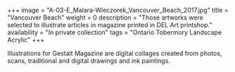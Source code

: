+++
image = "A-03-E_Malara-Wieczorek_Vancouver_Beach_2017.jpg"
title = "Vancouver Beach"
weight = 0
description = "Those artworks were selected to illustrate articles in magazine printed in DEL Art printshop."
availability = "In private collection"
tags = "Ontario Tobermory Landscape Acrylic"
+++

Illustrations for Gestalt Magazine are digital collages created from photos, scans, traditional and digital drawings and ink paintings.